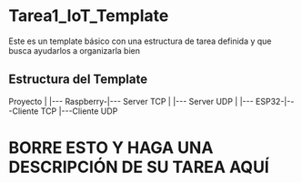 # Tarea1_IoT_Template

Este es un template básico con una estructura de tarea definida y que busca ayudarlos a organizarla bien

## Estructura del Template

Proyecto
|
|--- Raspberry-|--- Server TCP 
|              |--- Server UDP
|
|--- ESP32-|---Cliente TCP
           |---Cliente UDP

# BORRE ESTO Y HAGA UNA DESCRIPCIÓN DE SU TAREA AQUÍ